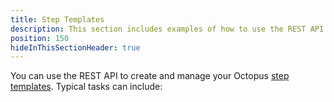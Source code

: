 ```yaml
---
title: Step Templates
description: This section includes examples of how to use the REST API to create and manage step templates in Octopus.
position: 150
hideInThisSectionHeader: true
---
```

You can use the REST API to create and manage your Octopus [step templates](/docs/projects/custom-step-templates.md). Typical tasks can include:
